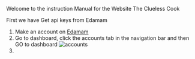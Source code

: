 Welcome to the instruction Manual for the Website The Clueless Cook

First we have Get api keys from Edamam
1. Make an account on [Edamam](https://www.edamam.com/)
2. Go to dashboard, click the accounts tab in the navigation bar and then GO to dashboard
![accounts]( screenshot-accounts.png?raw=true "Optional Title")
3.

